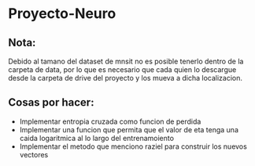 # Proyecto-Neuro
## Nota:
Debido al tamano del dataset de mnsit no es posible tenerlo dentro de la
carpeta de data, por lo que es necesario que cada quien lo descargue 
desde la carpeta de drive del proyecto y los mueva a dicha localizacion.
## Cosas por hacer:
- Implementar entropia cruzada como funcion de perdida
- Implementar una funcion que permita que el valor de eta tenga una caida logaritmica 
al lo largo del entrenamoiento 
- Implementar el metodo que menciono raziel para construir los nuevos vectores

